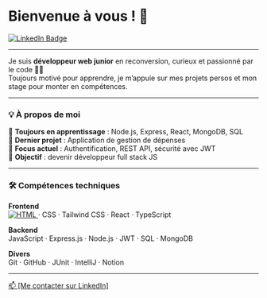 # Bienvenue à vous ! 👋 
<a href="https://www.linkedin.com/in/stevenriviere">
  <img src="https://img.shields.io/badge/LinkedIn-blue?style=for-the-badge&logo=linkedin&logoColor=white" alt="LinkedIn Badge"/>
</a>

---

Je suis **développeur web junior** en reconversion, curieux et passionné par le code 👨‍💻  
Toujours motivé pour apprendre, je m’appuie sur mes projets persos et mon stage pour monter en compétences.

---

### 💡 À propos de moi

🌱 **Toujours en apprentissage** : Node.js, Express, React, MongoDB, SQL  
🚀 **Dernier projet** : Application de gestion de dépenses  
🔐 **Focus actuel** : Authentification, REST API, sécurité avec JWT  
🎯 **Objectif** : devenir développeur full stack JS

---

### 🛠️ Compétences techniques

**Frontend**  
<a href="https://developer.mozilla.org/fr/docs/Web/HTML" target="_blank">
  <img src="https://img.shields.io/badge/HTML-E34F26?style=flat&logo=html5&logoColor=white" alt="HTML"/>
</a>
 · CSS · Tailwind CSS · React · TypeScript

**Backend**  
JavaScript · Express.js · Node.js · JWT · SQL · MongoDB

**Divers**  
Git · GitHub · JUnit · IntelliJ · Notion

---
<a href="https://www.linkedin.com/in/stevenriviere">
📫 [Me contacter sur LinkedIn] 
</a>
